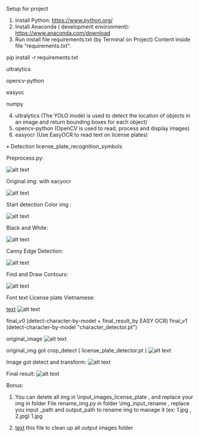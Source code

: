 Setup for project

1. Install Python: https://www.python.org/
2. Install Anaconda ( development environment): https://www.anaconda.com/download
3. Run install file requirements.txt (by Terminal on Project)
   Content inside file “requirements.txt”:

pip install -r requirements.txt

ultralytics

opencv-python

easyoc

numpy

4. ultralytics (The YOLO model is used to detect the location of objects in an image and return bounding boxes for each object)
5. opencv-python (OpenCV is used to read, process and display images)
6. easyocr (Use EasyOCR to read text on license plates)

• Detection license_plate_recognition_symbols

Preprocess.py:

![alt text](imgGrayscalePlusTopHatMinusBlackHat.jpg)

Original img: with eacyocr

![alt text](<Running_YOLOv8_Webcam/detection_by_picture/ảnh Chuẩn/1.jpg>)

Start detection
Color img :

![alt text](Color.png)

Black and White:

![alt text](BlackWhite.png)

Canny Edge Detection:

![alt text](Canny.png)

Find and Draw Contours:

![alt text](Contours.png)

Font text License plate Vietnamese:

[text](font_bien_so_xe_vn.TTF)
![alt text](font_bien_so_xe_vn.png)

final_v0 (detect-character-by-model + final_result_by EASY OCR)
final_v1 (detect-character-by-model "character_detector.pt")

original_image
![alt text](original_image.jpg)

original_img got crop_detect ( license_plate_detector.pt )
![alt text](original_img_crop_only.png)

Image got detect and transform:
![alt text](<image_got_transform_and got_detect.jpg>)

Final result:
![alt text](Final_result.jpg)

Bonus:

1. You can delete all img in \input_images_license_plate , and replace your img in folder
   File rename_img.py in folder \img_input_rename , replace you input \_path and output_path to rename img to manage it (ex: 1.jpg , 2.jpg) 1.jpg

2. [text](Running_YOLOv8_Webcam/Empty_all_output_img.py) this file to clean up all output images folder
